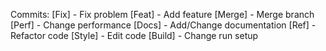 Commits:
[Fix] - Fix problem
[Feat] - Add feature
[Merge] - Merge branch
[Perf] - Change performance
[Docs] - Add/Change documentation
[Ref] - Refactor code
[Style] - Edit code
[Build] - Change run setup
